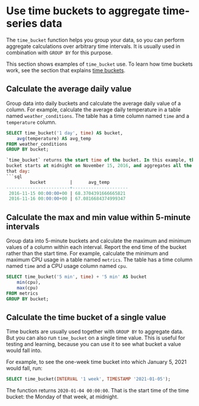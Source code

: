 # Use time buckets to aggregate time-series data
The `time_bucket` function helps you group your data, so you can perform
aggregate calculations over arbitrary time intervals. It is usually used
in combination with `GROUP BY` for this purpose.

This section shows examples of `time_bucket` use. To learn how time buckets
work, see the section that explains [time buckets][time-buckets].

## Calculate the average daily value
Group data into daily buckets and calculate the average daily value of a column.
For example, calculate the average daily temperature in a table named
`weather_conditions`. The table has a time column named `time` and a
`temperature` column.
```sql
SELECT time_bucket('1 day', time) AS bucket,
    avg(temperature) AS avg_temp
FROM weather_conditions
GROUP BY bucket;

`time_bucket` returns the start time of the bucket. In this example, the first
bucket starts at midnight on November 15, 2016, and aggregates all the data from
that day:
```sql
         bucket         |      avg_temp       
------------------------+---------------------
 2016-11-15 00:00:00+00 | 68.3704391666665821
 2016-11-16 00:00:00+00 | 67.0816684374999347
 ```

## Calculate the max and min value within 5-minute intervals
Group data into 5-minute buckets and calculate the maximum and minimum values of
a column within each interval. Report the end time of the bucket rather than the
start time. For example, calculate the minimum and maximum CPU usage in a table
named `metrics`. The table has a time column named `time` and a CPU usage column
named `cpu`.
```sql
SELECT time_bucket('5 min', time) + '5 min' AS bucket
    min(cpu),
    max(cpu)
FROM metrics
GROUP BY bucket;
```

## Calculate the time bucket of a single value
Time buckets are usually used together with `GROUP BY` to aggregate data. But
you can also run `time_bucket` on a single time value. This is useful for
testing and learning, because you can use it to see what bucket a value would
fall into.

For example, to see the one-week time bucket into which January 5, 2021 would
fall, run:
```sql
SELECT time_bucket(INTERVAL '1 week', TIMESTAMP '2021-01-05');
```

The function returns `2020-01-04 00:00:00`. That is the start time of the
time bucket: the Monday of that week, at midnight.

[time-buckets]: /how-to-guides/time-buckets/
